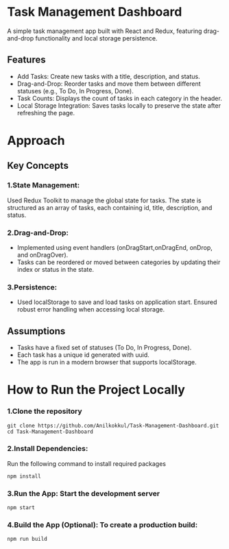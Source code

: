 
# Task Management Dashboard

A simple task management app built with React and Redux, featuring drag-and-drop functionality and local storage persistence.

## Features

- Add Tasks: Create new tasks with a title, description, and status.
- Drag-and-Drop: Reorder tasks and move them between different statuses (e.g., To Do, In Progress, Done).
- Task Counts: Displays the count of tasks in each category in the header.
- Local Storage Integration: Saves tasks locally to preserve the state after refreshing the page.

# Approach
## Key Concepts
### 1.State Management:
Used Redux Toolkit to manage the global state for tasks. The state is structured as an array of tasks, each containing id, title, description, and status.

### 2.Drag-and-Drop:

- Implemented using event handlers (onDragStart,onDragEnd, onDrop, and onDragOver).
- Tasks can be reordered or moved between categories by updating their index or status in the state.

### 3.Persistence:

- Used localStorage to save and load tasks on application start.
Ensured robust error handling when accessing local storage.


## Assumptions
- Tasks have a fixed set of statuses (To Do, In Progress, Done).
- Each task has a unique id generated with uuid.
- The app is run in a modern browser that supports localStorage.

# How to Run the Project Locally

### 1.Clone the repository
```
git clone https://github.com/Anilkokkul/Task-Management-Dashboard.git
cd Task-Management-Dashboard
```

### 2.Install Dependencies:
Run the following command to install required packages

```
npm install
```
### 3.Run the App: Start the development server
```
npm start
```

### 4.Build the App (Optional): To create a production build:
```
npm run build
```